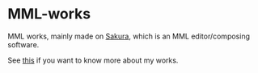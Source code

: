 # MML-works
MML works, mainly made on [Sakura](https://sakuramml.com/index.php), which is an MML editor/composing software.

See [this]() if you want to know more about my works.
